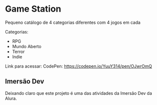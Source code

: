 # Game Station

Pequeno catálogo de 4 categorias diferentes com 4 jogos em cada

Categorias:

- RPG
- Mundo Aberto
- Terror
- Indie

Link para acessar: 
CodePen: https://codepen.io/YuuY314/pen/OJwrOmQ

## Imersão Dev

Deixando claro que este projeto é uma das atividades da Imersão Dev da Alura.
